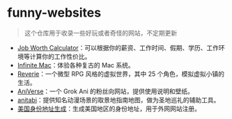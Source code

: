 # funny-websites

> 这个仓库用于收录一些好玩或者奇怪的网站，不定期更新

* [Job Worth Calculator](https://worthjob.zippland.com/)：可以根据你的薪资、工作时间、假期、学历、工作环境等计算你的工作性价比。
* [Infinite Mac](https://infinitemac.org/)：体验各种复古的 Mac 系统。
* [Reverie](https://reverie.herokuapp.com/arXiv_Demo/)：一个微型 RPG 风格的虚拟世界，其中 25 个角色，模拟虚拟小镇的生活。
* [AniVerse](https://grokani.xyz/)：一个 Grok Ani 的粉丝向网站，提供使用说明和壁纸。
* [anitabi](https://anitabi.cn/)：提供知名动漫场景的取景地指南地图，做为圣地巡礼的辅助工具。
* [美国身份地址生成](https://www.shenfendaquan.com/)：生成美国地区的身份地址，用于外网网站注册。
